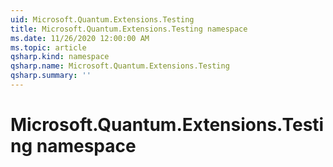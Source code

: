 ```yaml
---
uid: Microsoft.Quantum.Extensions.Testing
title: Microsoft.Quantum.Extensions.Testing namespace
ms.date: 11/26/2020 12:00:00 AM
ms.topic: article
qsharp.kind: namespace
qsharp.name: Microsoft.Quantum.Extensions.Testing
qsharp.summary: ''
---
```


# Microsoft.Quantum.Extensions.Testing namespace



